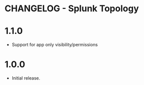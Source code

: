 # CHANGELOG - Splunk Topology

1.1.0
==================
* Support for app only visibility/permissions

1.0.0
==================
* Initial release.
